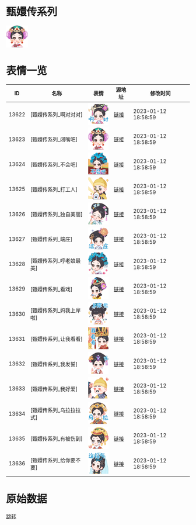 # 甄嬛传系列

<img src="./cover.png" height="60" alt="cover" />

# 表情一览

|ID|名称|表情|源地址|修改时间|
|----|----|----|----|----|
|13622|[甄嬛传系列_啊对对对]|<img src="./pic/013622_%5B甄嬛传系列_啊对对对%5D.png" height="60" alt="啊对对对"/>|[链接](https://i0.hdslb.com/bfs/emote/63bab544deeeac65b69969866d8288126542da63.png)|2023-01-12 18:58:59|
|13623|[甄嬛传系列_闭嘴吧]|<img src="./pic/013623_%5B甄嬛传系列_闭嘴吧%5D.png" height="60" alt="闭嘴吧"/>|[链接](https://i0.hdslb.com/bfs/emote/1b8c6b3446d8b5ae0cf5ef52bf9e985d66f2d498.png)|2023-01-12 18:58:59|
|13624|[甄嬛传系列_不会吧]|<img src="./pic/013624_%5B甄嬛传系列_不会吧%5D.png" height="60" alt="不会吧"/>|[链接](https://i0.hdslb.com/bfs/emote/886b1c1e48f3acafcc151df3006838416fa2a716.png)|2023-01-12 18:58:59|
|13625|[甄嬛传系列_打工人]|<img src="./pic/013625_%5B甄嬛传系列_打工人%5D.png" height="60" alt="打工人"/>|[链接](https://i0.hdslb.com/bfs/emote/8f0e9d1cab0f8cc88c1bf38cf82f038c9ca8eb25.png)|2023-01-12 18:58:59|
|13626|[甄嬛传系列_独自美丽]|<img src="./pic/013626_%5B甄嬛传系列_独自美丽%5D.png" height="60" alt="独自美丽"/>|[链接](https://i0.hdslb.com/bfs/emote/ac3f5227fc1f6c8bde9fe2b8d07873ccb663192c.png)|2023-01-12 18:58:59|
|13627|[甄嬛传系列_端庄]|<img src="./pic/013627_%5B甄嬛传系列_端庄%5D.png" height="60" alt="端庄"/>|[链接](https://i0.hdslb.com/bfs/emote/02208ec2c8185dd6cea8a0ef53a582c2ba0d9de7.png)|2023-01-12 18:58:59|
|13628|[甄嬛传系列_哼老娘最美]|<img src="./pic/013628_%5B甄嬛传系列_哼老娘最美%5D.png" height="60" alt="哼老娘最美"/>|[链接](https://i0.hdslb.com/bfs/emote/63c854de29784d302fa81cc7d57c9ed4a9c82a06.png)|2023-01-12 18:58:59|
|13629|[甄嬛传系列_看戏]|<img src="./pic/013629_%5B甄嬛传系列_看戏%5D.png" height="60" alt="看戏"/>|[链接](https://i0.hdslb.com/bfs/emote/4fc5d488adeb6cdfa80c52bb75524aa3f112ebde.png)|2023-01-12 18:58:59|
|13630|[甄嬛传系列_妈我上岸啦]|<img src="./pic/013630_%5B甄嬛传系列_妈我上岸啦%5D.png" height="60" alt="妈我上岸啦"/>|[链接](https://i0.hdslb.com/bfs/emote/3c99116e1b44af58068ada54a4f74fed74e276c8.png)|2023-01-12 18:58:59|
|13631|[甄嬛传系列_让我看看]|<img src="./pic/013631_%5B甄嬛传系列_让我看看%5D.png" height="60" alt="让我看看"/>|[链接](https://i0.hdslb.com/bfs/emote/ad40fc68bf82288674463e5fd45dc4cd32439acd.png)|2023-01-12 18:58:59|
|13632|[甄嬛传系列_我发誓]|<img src="./pic/013632_%5B甄嬛传系列_我发誓%5D.png" height="60" alt="我发誓"/>|[链接](https://i0.hdslb.com/bfs/emote/8fe630a81a8d42041846e12654f75cddfdf79127.png)|2023-01-12 18:58:59|
|13633|[甄嬛传系列_我好爱]|<img src="./pic/013633_%5B甄嬛传系列_我好爱%5D.png" height="60" alt="我好爱"/>|[链接](https://i0.hdslb.com/bfs/emote/7deff15b13c0b3b334604e316d97632f55dfed48.png)|2023-01-12 18:58:59|
|13634|[甄嬛传系列_乌拉拉拉式]|<img src="./pic/013634_%5B甄嬛传系列_乌拉拉拉式%5D.png" height="60" alt="乌拉拉拉式"/>|[链接](https://i0.hdslb.com/bfs/emote/0a81e8764293e32caed88360b77596952991aebe.png)|2023-01-12 18:58:59|
|13635|[甄嬛传系列_有被伤到]|<img src="./pic/013635_%5B甄嬛传系列_有被伤到%5D.png" height="60" alt="有被伤到"/>|[链接](https://i0.hdslb.com/bfs/emote/c872f5ca606a9796780f3aeca7fe716dd72d0a49.png)|2023-01-12 18:58:59|
|13636|[甄嬛传系列_给你要不要]|<img src="./pic/013636_%5B甄嬛传系列_给你要不要%5D.png" height="60" alt="给你要不要"/>|[链接](https://i0.hdslb.com/bfs/emote/502ce4107f36dc85f6e251d01e7858f1737d66c3.png)|2023-01-12 18:58:59|

# 原始数据

[跳转](./raw.json)

